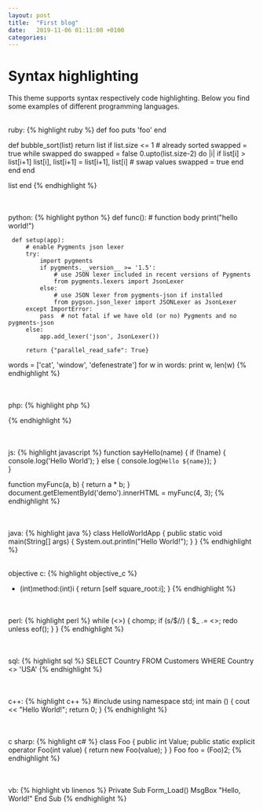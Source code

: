 ```yaml
---
layout: post
title:  "First blog"
date:   2019-11-06 01:11:00 +0100
categories:
---
```


# Syntax highlighting
This theme supports syntax respectively code highlighting. Below you find some examples of different programming languages.

<br />ruby:
{% highlight ruby %}
def foo
  puts 'foo'
end

def bubble_sort(list)
  return list if list.size <= 1 # already sorted
  swapped = true
  while swapped do
    swapped = false
    0.upto(list.size-2) do |i|
      if list[i] > list[i+1]
        list[i], list[i+1] = list[i+1], list[i] # swap values
        swapped = true
      end
    end
  end

  list
end
{% endhighlight %}


<br /><br />python:
{% highlight python %}
def func():
     # function body
     print("hello world!")

     def setup(app):
         # enable Pygments json lexer
         try:
             import pygments
             if pygments.__version__ >= '1.5':
                 # use JSON lexer included in recent versions of Pygments
                 from pygments.lexers import JsonLexer
             else:
                 # use JSON lexer from pygments-json if installed
                 from pygson.json_lexer import JSONLexer as JsonLexer
         except ImportError:
             pass  # not fatal if we have old (or no) Pygments and no pygments-json
         else:
             app.add_lexer('json', JsonLexer())

         return {"parallel_read_safe": True}

words = ['cat', 'window', 'defenestrate']
for w in words:
   print w, len(w)
{% endhighlight %}


<br /><br />php:
{% highlight php %}
<?php function add($x, $y) {
    $total = $x + $y;
    return $total;
}
echo "1 + 16 = " . add(1, 16);
?>
{% endhighlight %}


<br /><br />js:
{% highlight javascript %}
function sayHello(name) {
  if (!name) {
    console.log('Hello World');
  } else {
    console.log(`Hello ${name}`);
  }  
}  

function myFunc(a, b) {
    return a * b;
}
document.getElementById('demo').innerHTML = myFunc(4, 3);
{% endhighlight %}


<br /><br />java:
{% highlight java %}
class HelloWorldApp {
    public static void main(String[] args) {
        System.out.println("Hello World!");
    }
}
{% endhighlight %}


<br />objective c:
{% highlight objective_c %}
- (int)method:(int)i {
    return [self square_root:i];
}
{% endhighlight %}


<br /><br />perl:
{% highlight perl %}
while (<>) {
    chomp;
    if (s/$//) {
        $_ .= <>;
        redo unless eof();
    }
}
{% endhighlight %}


<br /><br />sql:
{% highlight sql %}
SELECT Country FROM Customers WHERE Country <> 'USA'
{% endhighlight %}


<br /><br />c++:
{% highlight c++ %}
#include
using namespace std;
int main () {
  cout << "Hello World!";
  return 0;
}
{% endhighlight %}


<br /><br />c sharp:
{% highlight c# %}
class Foo {
    public int Value;
    public static explicit operator Foo(int value) {
        return new Foo(value);
    }
}
Foo foo = (Foo)2;
{% endhighlight %}


<br /><br />vb:
{% highlight vb linenos %}
Private Sub Form_Load()
    MsgBox "Hello, World!"
End Sub
{% endhighlight %}
